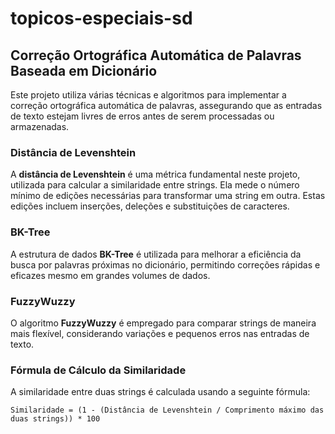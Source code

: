 # topicos-especiais-sd
## Correção Ortográfica Automática de Palavras Baseada em Dicionário

Este projeto utiliza várias técnicas e algoritmos para implementar a correção ortográfica automática de palavras, assegurando que as entradas de texto estejam livres de erros antes de serem processadas ou armazenadas.

### Distância de Levenshtein

A **distância de Levenshtein** é uma métrica fundamental neste projeto, utilizada para calcular a similaridade entre strings. Ela mede o número mínimo de edições necessárias para transformar uma string em outra. Estas edições incluem inserções, deleções e substituições de caracteres.

### BK-Tree

A estrutura de dados **BK-Tree** é utilizada para melhorar a eficiência da busca por palavras próximas no dicionário, permitindo correções rápidas e eficazes mesmo em grandes volumes de dados.

### FuzzyWuzzy

O algoritmo **FuzzyWuzzy** é empregado para comparar strings de maneira mais flexível, considerando variações e pequenos erros nas entradas de texto.

### Fórmula de Cálculo da Similaridade

A similaridade entre duas strings é calculada usando a seguinte fórmula:

```plaintext
Similaridade = (1 - (Distância de Levenshtein / Comprimento máximo das duas strings)) * 100
```

